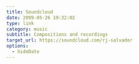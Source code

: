 ```yaml
---
title: Soundcloud
date: 2099-05-26 19:32:02
type: link
category: music
subtitle: Compositions and recordings
target_url: https://soundcloud.com/rj-salvador
options:
  - hideDate
---
```

